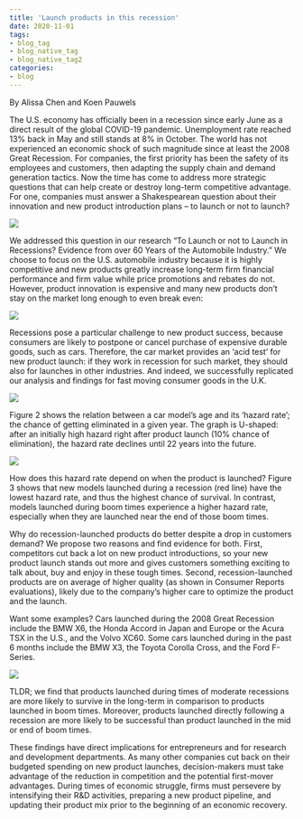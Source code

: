 ```yaml
---
title: 'Launch products in this recession'
date: 2020-11-01
tags:
- blog_tag
- blog_native_tag
- blog_native_tag2
categories:
- blog
---
```


By Alissa Chen and Koen Pauwels

The U.S. economy has officially been in a recession since early June as a direct result of the global COVID-19 pandemic. Unemployment rate reached 13% back in May and still stands at 8% in October. The world has not experienced an economic shock of such magnitude since at least the 2008 Great Recession. For companies, the first priority has been the safety of its employees and customers, then adapting the supply chain and demand generation tactics.  Now the time has come to address more strategic questions that can help create or destroy long-term competitive advantage. For one, companies must answer a Shakespearean question about their innovation and new product introduction plans – to launch or not to launch?

![](https://analyticdashboards.files.wordpress.com/2020/11/screen-shot-2020-11-01-at-3.18.31-pm.png)


We addressed this question in our research “To Launch or not to Launch in Recessions? Evidence from over 60 Years of the Automobile Industry.” We choose to focus on the U.S. automobile industry because it is highly competitive and new products greatly increase long-term firm financial performance and firm value while price promotions and rebates do not. However, product innovation is expensive and many new products don’t stay on the market long enough to even break even:

![](https://analyticdashboards.files.wordpress.com/2020/11/screen-shot-2020-11-01-at-10.13.26-am.png)


Recessions pose a particular challenge to new product success, because consumers are likely to postpone or cancel purchase of expensive durable goods, such as cars. Therefore, the car market provides an ‘acid test’ for new product launch: if they work in recession for such market, they should also for launches in other industries. And indeed, we successfully replicated our analysis and findings for fast moving consumer goods in the U.K.

![](https://analyticdashboards.files.wordpress.com/2020/11/screen-shot-2020-11-01-at-10.13.39-am.png)

Figure 2 shows the relation between a car model’s age and its ‘hazard rate’; the chance of getting eliminated in a given year. The graph is U-shaped: after an initially high hazard right after product launch (10% chance of elimination), the hazard rate declines until 22 years into the future.

![](https://analyticdashboards.files.wordpress.com/2020/11/screen-shot-2020-11-01-at-10.13.57-am.png)

How does this hazard rate depend on when the product is launched? Figure 3 shows that new models launched during a recession (red line) have the lowest hazard rate, and thus the highest chance of survival. In contrast, models launched during boom times experience a higher hazard rate, especially when they are launched near the end of those boom times.

Why do recession-launched products do better despite a drop in customers demand? We propose two reasons and find evidence for both. First, competitors cut back a lot on new product introductions, so your new product launch stands out more and gives customers something exciting to talk about, buy and enjoy in these tough times. Second, recession-launched products are on average of higher quality (as shown in Consumer Reports evaluations), likely due to the company’s higher care to optimize the product and the launch.

Want some examples? Cars launched during the 2008 Great Recession include the BMW X6, the Honda Accord in Japan and Europe or the Acura TSX in the U.S., and the Volvo XC60. Some cars launched during in the past 6 months include the BMW X3, the Toyota Corolla Cross, and the Ford F-Series.

![](https://analyticdashboards.files.wordpress.com/2020/11/screen-shot-2020-11-01-at-3.17.10-pm.png?w=1024)

TLDR; we find that products launched during times of moderate recessions are more likely to survive in the long-term in comparison to products launched in boom times. Moreover, products launched directly following a recession are more likely to be successful than product launched in the mid or end of boom times.

These findings have direct implications for entrepreneurs and for research and development departments. As many other companies cut back on their budgeted spending on new product launches, decision-makers must take advantage of the reduction in competition and the potential first-mover advantages. During times of economic struggle, firms must persevere by intensifying their R&D activities, preparing a new product pipeline, and updating their product mix prior to the beginning of an economic recovery.